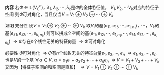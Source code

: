 **内容**
若$\Phi\in\mathbb{L}(V_\mathbb{C}^n)$，$\lambda_1,\lambda_2,\cdots,\lambda_k$是$\Phi$的全体特征值，
$V_1,V_2,\cdots V_k$对应的特征子空间
则$\Phi$可对角化，当且仅当$V=V_1\oplus V_2\oplus\cdots\oplus V_k$

**证明**
充分性
设$V=V_1\oplus V_2\oplus\cdots\oplus V_k$
取$V_1$的基$(e_{11},e_{12},\cdots,e_{1,n_1})$，$\cdots$，$V_k$的基$(e_{k1},e_{k2},\cdots,e_{k,n_k})$
则可以拼成全空间的基$(e_{11},e_{12},\cdots,e_{1,n_1},\cdots,e_{k1},e_{k2},\cdots,e_{k,n_k})$
$\Rightarrow\Phi$存在$n$个线性无关的特征向量
$\Rightarrow\Phi$可对角化

必要性
$\Phi$可对角化
$\Rightarrow\Phi$有$n$个线性无关的特征向量$e_1,e_2,\cdots,e_n$
$\Rightarrow e_1,e_2,\cdots,e_n$也是$V$的一个基
$\forall\alpha\in V,\ \alpha=a_1e_1+a_2e_2+\cdots+a_ne_n$
$\Rightarrow V=V_1+V_2+\cdots+V_k$
又因为【特征子空间的和空间是直和】
$\Rightarrow V=V_1\oplus V_2\oplus\cdots\oplus V_k$